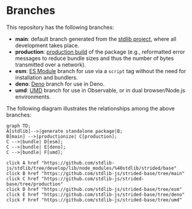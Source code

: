 <!--

@license Apache-2.0

Copyright (c) 2022 The Stdlib Authors.

Licensed under the Apache License, Version 2.0 (the "License");
you may not use this file except in compliance with the License.
You may obtain a copy of the License at

    http://www.apache.org/licenses/LICENSE-2.0

Unless required by applicable law or agreed to in writing, software
distributed under the License is distributed on an "AS IS" BASIS,
WITHOUT WARRANTIES OR CONDITIONS OF ANY KIND, either express or implied.
See the License for the specific language governing permissions and
limitations under the License.

-->

# Branches

This repository has the following branches:

-   **main**: default branch generated from the [stdlib project][stdlib-url], where all development takes place.
-   **production**: [production build][production-url] of the package (e.g., reformatted error messages to reduce bundle sizes and thus the number of bytes transmitted over a network).
-   **esm**: [ES Module][esm-url] branch for use via a `script` tag without the need for installation and bundlers.
-   **deno**: [Deno][deno-url] branch for use in Deno.
-   **umd**: [UMD][umd-url] branch for use in Observable, or in dual browser/Node.js environments.

The following diagram illustrates the relationships among the above branches:

```mermaid
graph TD;
A[stdlib]-->|generate standalone package|B;
B[main] -->|productionize| C[production];
C -->|bundle| D[esm];
C -->|bundle| E[deno];
C -->|bundle| F[umd];

click A href "https://github.com/stdlib-js/stdlib/tree/develop/lib/node_modules/%40stdlib/strided/base"
click B href "https://github.com/stdlib-js/strided-base/tree/main"
click C href "https://github.com/stdlib-js/strided-base/tree/production"
click D href "https://github.com/stdlib-js/strided-base/tree/esm"
click E href "https://github.com/stdlib-js/strided-base/tree/deno"
click F href "https://github.com/stdlib-js/strided-base/tree/umd"
```

[stdlib-url]: https://github.com/stdlib-js/stdlib/tree/develop/lib/node_modules/%40stdlib/strided/base
[production-url]: https://github.com/stdlib-js/strided-base/tree/production
[deno-url]: https://github.com/stdlib-js/strided-base/tree/deno
[umd-url]: https://github.com/stdlib-js/strided-base/tree/umd
[esm-url]: https://github.com/stdlib-js/strided-base/tree/esm